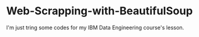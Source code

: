 # Web-Scrapping-with-BeautifulSoup

I'm just tring some codes for my IBM Data Engineering course's lesson.
